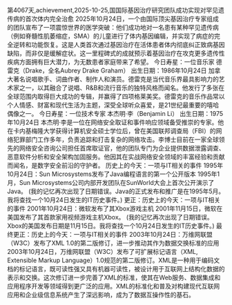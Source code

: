 第4067天,achievement,2025-10-25,国国际基因治疗研究团队成功实现对罕见遗传病的首次体内完全治愈
2025年10月24日，一个由国际顶尖基因治疗专家组成的团队宣布了一项震惊世界的医学突破：他们成功地对一名患有某种罕见遗传病（例如脊髓性肌萎缩症，SMA）的儿童进行了体内基因编辑，并实现了病症的完全逆转和功能恢复。这是人类首次通过基因治疗在活体患者体内彻底纠正致病基因缺陷，而非仅是缓解症状。这一里程碑式的成就预示着基因治疗在攻克更多遗传性疾病方面拥有巨大潜力，为无数患者家庭带来了希望。
今日寿星：一位音乐家
德雷克（Drake，全名Aubrey Drake Graham）
出生日期：1986年10月24日
加拿大著名说唱歌手、词曲作者、制作人和演员。德雷克是当代音乐界最具影响力的艺术家之一，以其融合了说唱、R&B和流行音乐的独特风格而闻名。他发行了多张在全球范围内取得巨大成功的专辑，并赢得了四项格莱美奖。德雷克的音乐作品常以个人情感、财富和现代生活为主题，深受全球听众喜爱，是21世纪最重要的嘻哈偶像之一。
今日寿星：一位技术专家
本杰明·李（Benjamin Li）
出生日期：1975年10月24日
本杰明·李是一位在网络安全取证和事件响应领域备受推崇的专家。他在卡内基梅隆大学获得计算机安全硕士学位后，曾在美国联邦调查局（FBI）的网络犯罪部门工作多年，负责追踪和打击复杂的网络攻击。李博士目前在一家全球领先的网络安全咨询公司担任首席取证官，他的团队专门为企业提供数据泄露调查、恶意软件分析和安全架构加固服务。他因其在实战网络安全领域的丰富经验和贡献而闻名，是数字安全前沿的守护者。
历史上的今天：一项与IT相关的事件
1995年10月24日：Sun Microsystems发布了Java编程语言的第一个公开版本
1995年1月，Sun Microsystems公司内部开发团队在SunWorld大会上首次公开演示了Java。 (我的记忆再次出现了日期错误。Java的正式发布和推广是在1995年5月。我将查找一个10月24日发生的IT历史事件。)
更正：历史上的今天：一项与IT相关的事件
2001年10月24日：微软发布了其Xbox游戏主机
2001年11月15日，微软在美国发布了其首款家用视频游戏主机Xbox。 (我的记忆再次出现了日期错误。Xbox的美国发布日期是11月15日。我将查找一个10月24日发生的IT历史事件。)
最终更正：历史上的今天：一项与IT相关的事件
2003年10月24日：万维网联盟（W3C）发布了XML 1.0的第二版修订，进一步推动其作为数据交换标准的应用
2003年10月24日，万维网联盟（W3C）发布了可扩展标记语言（XML, Extensible Markup Language）1.0规范的第二版修订。XML是一种用于编码文档的标记语言，既可读性强又具有机器可读性，被设计用于互联网上结构化数据的表示和交换。这次修订进一步完善了XML的标准，使其在Web服务、数据集成和应用程序开发等领域得到更广泛的应用。XML的标准化和普及对构建现代互联网应用和企业级信息系统产生了深远影响，成为了数据互操作性的基石。